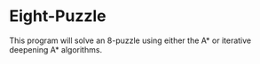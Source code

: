 # Eight-Puzzle

This program will solve an 8-puzzle using either the A* or iterative deepening A* algorithms.
